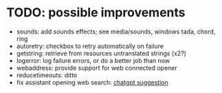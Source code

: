 # TODO: possible improvements
* sounds: add sounds effects; see media/sounds, windows tada, chord, ring
* autoretry: checkbox to retry automatically on failure
* getstring: retrieve from resources untranslated strings (x2?)
* logerror: log failure errors, or do a better job than now
* webaddress: provide support for web connected opener
* reducetimeouts: ditto
* fix assistant opening web search: [chatgpt suggestion](https://chatgpt.com/c/1510cfb2-9b12-41f8-9597-141a4b7dcd51)

